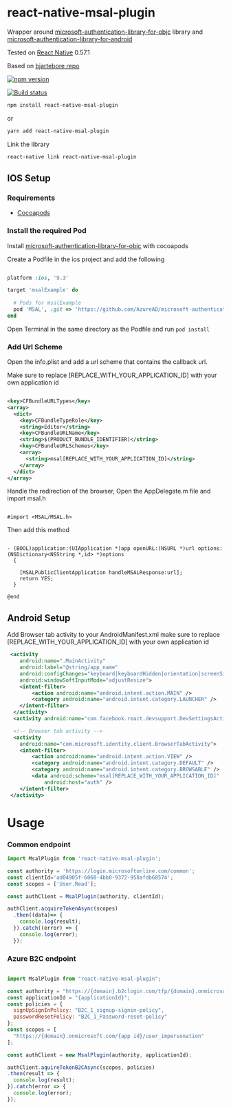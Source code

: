 # react-native-msal-plugin

Wrapper around [microsoft-authentication-library-for-objc](https://github.com/AzureAD/microsoft-authentication-library-for-objc) library and [microsoft-authentication-library-for-android](https://github.com/AzureAD/microsoft-authentication-library-for-android)


Tested  on [React Native](https://facebook.github.io/react-native/) 0.57.1

Based on [bjartebore repo](https://github.com/bjartebore/react-native-msal-client)

[![npm version](https://badge.fury.io/js/react-native-msal-plugin.svg)](https://badge.fury.io/js/react-native-msal-plugin)

[![Build status](https://dev.azure.com/dogbytes/react-native-msal-plugin/_apis/build/status/react-native-msal-plugin-CI)](https://dev.azure.com/dogbytes/react-native-msal-plugin/_apis/build/status/react-native-msal-plugin-CI)

``` sh
npm install react-native-msal-plugin
```
or
``` sh
yarn add react-native-msal-plugin
```

Link the library
``` sh
react-native link react-native-msal-plugin
```

## IOS Setup
### Requirements

  * [Cocoapods](https://cocoapods.org/)

### Install the required Pod

Install [microsoft-authentication-library-for-objc](https://github.com/AzureAD/microsoft-authentication-library-for-objc) with cocoapods

Create a Podfile in the ios project and add the following

``` ruby

platform :ios, '9.3'

target 'msalExample' do
  
  # Pods for msalExample
  pod 'MSAL', :git => 'https://github.com/AzureAD/microsoft-authentication-library-for-objc.git', :tag => '0.1.3'
end

```

Open Terminal in the same directory as the Podfile and run ```pod install```

### Add Url Scheme
Open the info.plist and add a url scheme that contains the callback url. 

Make sure to replace [REPLACE_WITH_YOUR_APPLICATION_ID] with your own application id

``` xml

<key>CFBundleURLTypes</key>
<array>
  <dict>
    <key>CFBundleTypeRole</key>
    <string>Editor</string>
    <key>CFBundleURLName</key>
    <string>$(PRODUCT_BUNDLE_IDENTIFIER)</string>
    <key>CFBundleURLSchemes</key>
    <array>
      <string>msal[REPLACE_WITH_YOUR_APPLICATION_ID]</string>
    </array>
  </dict>
</array>

```

Handle the redirection of the browser, Open the AppDelegate.m file and import msal.h

``` objc

#import <MSAL/MSAL.h>

```

Then add this method

``` objc

- (BOOL)application:(UIApplication *)app openURL:(NSURL *)url options:(NSDictionary<NSString *,id> *)options
  {
    
    [MSALPublicClientApplication handleMSALResponse:url];
    return YES;
  }

@end
```

## Android Setup

Add Browser tab activity to your AndroidManifest.xml make sure to replace [REPLACE_WITH_YOUR_APPLICATION_ID] with your own application id

``` xml
 <activity
    android:name=".MainActivity"
    android:label="@string/app_name"
    android:configChanges="keyboard|keyboardHidden|orientation|screenSize"
    android:windowSoftInputMode="adjustResize">
    <intent-filter>
        <action android:name="android.intent.action.MAIN" />
        <category android:name="android.intent.category.LAUNCHER" />
    </intent-filter>
  </activity>
  <activity android:name="com.facebook.react.devsupport.DevSettingsActivity" />

  <!-- Browser tab activity -->
  <activity
    android:name="com.microsoft.identity.client.BrowserTabActivity">
    <intent-filter>
        <action android:name="android.intent.action.VIEW" />
        <category android:name="android.intent.category.DEFAULT" />
        <category android:name="android.intent.category.BROWSABLE" />
        <data android:scheme="msal[REPLACE_WITH_YOUR_APPLICATION_ID]"
            android:host="auth" />
    </intent-filter>
 </activity>
```

# Usage

### Common endpoint

```js
import MsalPlugin from 'react-native-msal-plugin';

const authority = 'https://login.microsoftonline.com/common';
const clientId='ad04905f-6060-4bb0-9372-958afdb68574';
const scopes = ['User.Read'];

const authClient = MsalPlugin(authority, clientId);

authClient.acquireTokenAsync(scopes)
  .then((data)=> {
    console.log(result);
  }).catch((error) => {
    console.log(error);
  });
```

### Azure B2C endpoint

```js

import MsalPlugin from "react-native-msal-plugin";

const authority = "https://{domain}.b2clogin.com/tfp/{domain}.onmicrosoft.com";
const applicationId = "{applicationId}";
const policies = {
  signUpSignInPolicy: "B2C_1_signup-signin-policy",
  passwordResetPolicy: "B2C_1_Password-reset-policy"
};
const scopes = [
  "https://{domain}.onmicrosoft.com/{app id}/user_impersonation"
];

const authClient = new MsalPlugin(authority, applicationId);

authClient.aquireTokenB2CAsync(scopes, policies)
.then(result => {
  console.log(result);
}).catch(error => {
  console.log(error);
});

```
